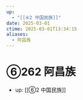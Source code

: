 ```yaml
---
up:
  - "[[⑥2 中国民族]]"
date: 2025-03-01
ctime: 2025-03-01T13:34:15
aliases:
  - 阿昌族
---
```


# ⑥262 阿昌族

- up: [[⑥2 中国民族]]
